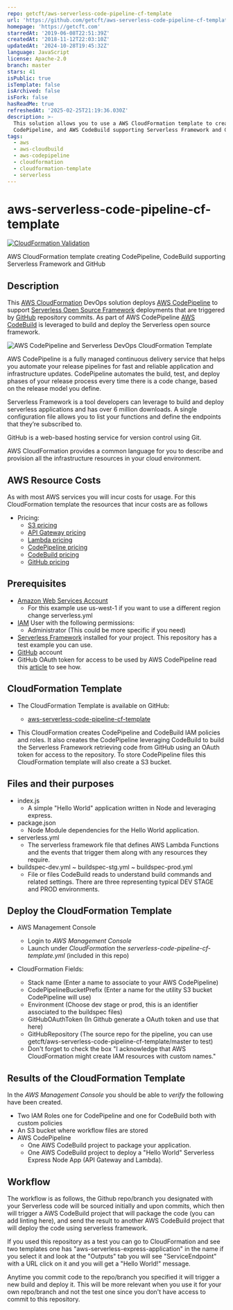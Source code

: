 ```yaml
---
repo: getcft/aws-serverless-code-pipeline-cf-template
url: 'https://github.com/getcft/aws-serverless-code-pipeline-cf-template'
homepage: 'https://getcft.com'
starredAt: '2019-06-08T22:51:39Z'
createdAt: '2018-11-12T22:03:10Z'
updatedAt: '2024-10-28T19:45:32Z'
language: JavaScript
license: Apache-2.0
branch: master
stars: 41
isPublic: true
isTemplate: false
isArchived: false
isFork: false
hasReadMe: true
refreshedAt: '2025-02-25T21:19:36.030Z'
description: >-
  This solution allows you to use a AWS CloudFormation template to create AWS
  CodePipeline, and AWS CodeBuild supporting Serverless Framework and GitHub
tags:
  - aws
  - aws-cloudbuild
  - aws-codepipeline
  - cloudformation
  - cloudformation-template
  - serverless
---
```


# aws-serverless-code-pipeline-cf-template
[![CloudFormation Validation](https://github.com/getcft/aws-serverless-code-pipeline-cf-template/actions/workflows/cloudformation-validation.yml/badge.svg)](https://github.com/getcft/aws-serverless-code-pipeline-cf-template/actions/workflows/cloudformation-validation.yml)

AWS CloudFormation template creating CodePipeline, CodeBuild supporting Serverless Framework and GitHub

## Description

This <a href="https://aws.amazon.com/cloudformation/" target="_blank">AWS CloudFormation</a> DevOps solution deploys <a href="https://aws.amazon.com/codepipeline/" target="_blank">AWS CodePipeline</a> to support <a href="https://serverless.com" target="_blank"> Serverless Open Source Framework</a> deployments that are triggered by <a href="https://github.com" target="_blank">GitHub</a> repository commits. As part of AWS CodePipeline <a href="https://aws.amazon.com/codebuild" target="_blank">AWS CodeBuild</a> is leveraged to build and deploy the Serverless open source framework.

<img src="serverless-codepipeline-cft.png" alt="AWS CodePipeline and Serverless DevOps CloudFormation Template" />

AWS CodePipeline is a fully managed continuous delivery service that helps you automate your release pipelines for fast and reliable application and infrastructure updates. CodePipeline automates the build, test, and deploy phases of your release process every time there is a code change, based on the release model you define.

Serverless Framework is a tool developers can leverage to build and deploy serverless applications and has over 6 million downloads. A single configuration file allows you to list your functions and define the endpoints that they’re subscribed to.

GitHub is a web-based hosting service for version control using Git.

AWS CloudFormation provides a common language for you to describe and provision all the infrastructure resources in your cloud environment.

## AWS Resource Costs

As with most AWS services you will incur costs for usage. For this CloudFormation template the resources that incur costs are as follows

* Pricing:
  * <a href="https://aws.amazon.com/s3/pricing/" target="_blank">S3 pricing</a>
  * <a href="https://aws.amazon.com/api-gateway/pricing/" target="_blank">API Gateway pricing</a>
  * <a href="https://aws.amazon.com/lambda/pricing/" target="_blank">Lambda pricing</a>
  * <a href="https://aws.amazon.com/codepipeline/pricing/" target="_blank">CodePipeline pricing</a>
  * <a href="https://aws.amazon.com/codebuild/pricing/" target="_blank">CodeBuild pricing</a>
  * <a href="https://github.com/pricing" target="_blank">GitHub pricing</a>

## Prerequisites

* <a href="https://aws.amazon.com" target="_blank"> Amazon Web Services Account</a>
  * For this example use us-west-1 if you want to use a different region change serverless.yml
* <a href="https://aws.amazon.com/iam/" target="_blank">IAM</a> User with the following permissions:
  * Administrator (This could be more specific if you need)
* <a href="https://serverless.com" target="_blank">Serverless Framework</a> installed for your project. This repository has a test example you can use.
* <a href="https://github.com/pricing" target="_blank">GitHub</a> account
* GitHub OAuth token for access to be used by AWS CodePipeline read this <a href="https://help.github.com/articles/creating-a-personal-access-token-for-the-command-line/" target="_blank">article</a> to see how.

## CloudFormation Template

* The CloudFormation Template is available on GitHub:
   * <a href="https://github.com/getcft/aws-serverless-code-pipeline-cf-template" target="_blank">aws-serverless-code-pipeline-cf-template</a>

* This CloudFormation creates CodePipeline and CodeBuild IAM policies and roles. It also creates the CodePipeline leveraging CodeBuild to build the Serverless Framework retrieving code from GitHub using an OAuth token for access to the repository. To store CodePipeline files this CloudFormation template will also create a S3 bucket.

## Files and their purposes

* index.js
  * A simple "Hello World" application written in Node and leveraging express.
* package.json
  * Node Module dependencies for the Hello World application.
* serverless.yml
  * The serverless framework file that defines AWS Lambda Functions and the events that trigger them along with any resources they require.
* buildspec-dev.yml ~ buildspec-stg.yml ~ buildspec-prod.yml
  * File or files CodeBuild reads to understand build commands and related settings. There are three representing typical DEV STAGE and PROD environments.

## Deploy the CloudFormation Template

* AWS Management Console

   * Login to *AWS Management Console*
   * Launch under *CloudFormation* the *serverless-code-pipeline-cf-template.yml* (included in this repo)

* CloudFormation Fields:

  * Stack name (Enter a name to associate to your AWS CodePipeline)
  * CodePipelineBucketPrefix (Enter a name for the utility S3 bucket CodePipeline will use)
  * Environment (Choose dev stage or prod, this is an identifier associated to the buildspec files)
  * GitHubOAuthToken (In Github generate a OAuth token and use that here)
  * GitHubRepository (The source repo for the pipeline, you can use getcft/aws-serverless-code-pipeline-cf-template/master to test)
  * Don't forget to check the box "I acknowledge that AWS CloudFormation might create IAM resources with custom names."

## Results of the CloudFormation Template

In the *AWS Management Console* you should be able to *verify* the following have been created.

* Two IAM Roles one for CodePipeline and one for CodeBuild both with custom policies
* An S3 bucket where workflow files are stored
* AWS CodePipeline
  * One AWS CodeBuild project to package your application.
  * One AWS CodeBuild project to deploy a "Hello World" Serverless Express Node App (API Gateway and Lambda).

## Workflow

The workflow is as follows, the Github repo/branch you designated with your Serverless code will be sourced initially and upon commits, which then will trigger a AWS CodeBuild project that will package the code (you can add linting here), and send the result to another AWS CodeBuild project that will deploy the code using serverless framework.

If you used this repository as a test you can go to CloudFormation and see two templates one has "aws-serverless-express-application" in the name if you select it and look at the "Outputs" tab you will see "ServiceEndpoint" with a URL click on it and you will get a "Hello World!" message.

Anytime you commit code to the repo/branch you specified it will trigger a new build and deploy it. This will be more relevant when you use it for your own repo/branch and not the test one since you don't have access to commit to this repository.
